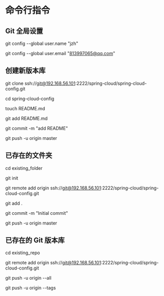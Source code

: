 # 命令行指令

## Git 全局设置

git config --global user.name "jzh"

git config --global user.email "813997065@qq.com"

## 创建新版本库

git clone ssh://git@192.168.56.101:2222/spring-cloud/spring-cloud-config.git

cd spring-cloud-config

touch README.md

git add README.md

git commit -m "add README"

git push -u origin master

## 已存在的文件夹

cd existing_folder

git init

git remote add origin ssh://git@192.168.56.101:2222/spring-cloud/spring-cloud-config.git

git add .

git commit -m "Initial commit"

git push -u origin master

## 已存在的 Git 版本库

cd existing_repo

git remote add origin ssh://git@192.168.56.101:2222/spring-cloud/spring-cloud-config.git

git push -u origin --all

git push -u origin --tags
